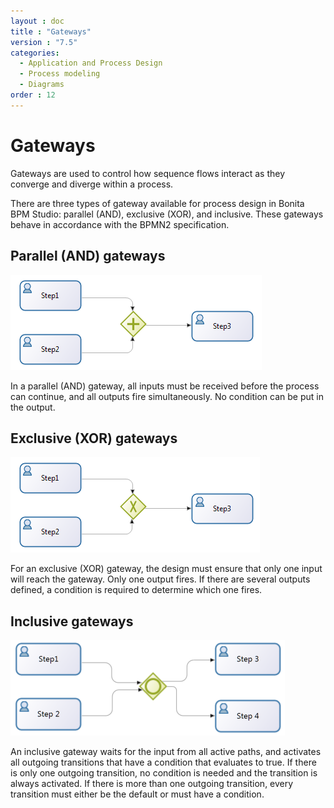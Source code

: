 ```yaml
---
layout : doc
title : "Gateways"
version : "7.5"
categories:
  - Application and Process Design
  - Process modeling
  - Diagrams
order : 12
---
```

# Gateways

Gateways are used to control how sequence flows interact as they converge and diverge within a process.

There are three types of gateway available for process design in Bonita BPM Studio: parallel (AND), exclusive (XOR), and inclusive. These gateways behave in accordance with the BPMN2 specification.

## Parallel (AND) gateways

  ![Diagram of a parallel (AND) gateway](images/images-6_0/papde_pm_diag_gateways_parallel_gate.png)

In a parallel (AND) gateway, all inputs must be received before the process can continue, and all outputs fire simultaneously. No condition can be put in the output.

## Exclusive (XOR) gateways

  ![Diagram of a exclusive (XOR) gateway](images/images-6_0/papde_pm_diag_gateways_exclusive_gate.png)

For an exclusive (XOR) gateway, the design must ensure that only one input will reach the gateway. Only one output fires. If there are
several outputs defined, a condition is required to determine which one fires.

## Inclusive gateways

  ![diagram of a inclusive gateway](images/images-6_0/papde_pm_diag_gateways_inclusive_gate.png)

An inclusive gateway waits for the input from all active paths, and activates all outgoing transitions that have a condition that
evaluates to true. If there is only one outgoing transition, no condition is needed and the transition is always activated. If there is more than one outgoing transition, every transition must either be the default or must have a condition.
